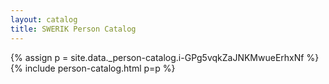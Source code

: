 ```yaml
---
layout: catalog
title: SWERIK Person Catalog
---
```

{% assign p = site.data._person-catalog.i-GPg5vqkZaJNKMwueErhxNf %}
{% include person-catalog.html p=p %}

